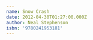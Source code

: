 ```yaml
---
name: Snow Crash
date: 2012-04-30T01:27:00.000Z
author: Neal Stephenson
isbn: '9780241953181'
---
```


